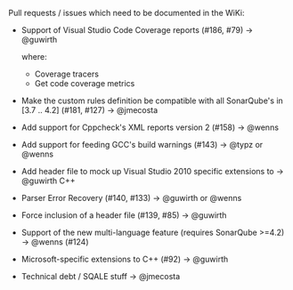 Pull requests / issues which need to be documented in the WiKi:

- Support of Visual Studio Code Coverage reports (#186, #79)           -> @guwirth
  
  where:
  * Coverage tracers
  * Get code coverage metrics

- Make the custom rules definition be compatible with all SonarQube's
  in [3.7 .. 4.2] (#181, #127)                                         -> @jmecosta 
- Add support for Cppcheck's XML reports version 2 (#158)              -> @wenns
- Add support for feeding GCC's build warnings (#143)                  -> @typz or @wenns
- Add header file to mock up Visual Studio 2010 specific extensions to -> @guwirth
  C++
- Parser Error Recovery (#140, #133)                                   -> @guwirth or @wenns
- Force inclusion of a header file (#139, #85)                         -> @guwirth
- Support of the new multi-language feature (requires SonarQube >=4.2) -> @wenns
 (#124)
- Microsoft-specific extensions to C++ (#92)                           -> @guwirth
- Technical debt / SQALE stuff                                         -> @jmecosta
